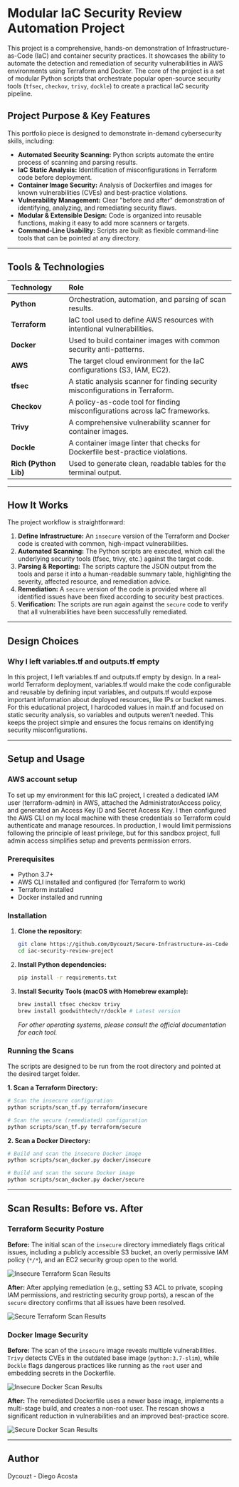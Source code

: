 # Modular IaC Security Review Automation Project

This project is a comprehensive, hands-on demonstration of Infrastructure-as-Code (IaC) and container security practices. It showcases the ability to automate the detection and remediation of security vulnerabilities in AWS environments using Terraform and Docker. The core of the project is a set of modular Python scripts that orchestrate popular open-source security tools (`tfsec`, `checkov`, `trivy`, `dockle`) to create a practical IaC security pipeline.

## Project Purpose & Key Features

This portfolio piece is designed to demonstrate in-demand cybersecurity skills, including:
- **Automated Security Scanning:** Python scripts automate the entire process of scanning and parsing results.
- **IaC Static Analysis:** Identification of misconfigurations in Terraform code before deployment.
- **Container Image Security:** Analysis of Dockerfiles and images for known vulnerabilities (CVEs) and best-practice violations.
- **Vulnerability Management:** Clear "before and after" demonstration of identifying, analyzing, and remediating security flaws.
- **Modular & Extensible Design:** Code is organized into reusable functions, making it easy to add more scanners or targets.
- **Command-Line Usability:** Scripts are built as flexible command-line tools that can be pointed at any directory.

---

## Tools & Technologies

| Technology | Role |
| :--- | :--- |
| **Python** | Orchestration, automation, and parsing of scan results. |
| **Terraform** | IaC tool used to define AWS resources with intentional vulnerabilities. |
| **Docker** | Used to build container images with common security anti-patterns. |
| **AWS** | The target cloud environment for the IaC configurations (S3, IAM, EC2). |
| **tfsec** | A static analysis scanner for finding security misconfigurations in Terraform. |
| **Checkov** | A policy-as-code tool for finding misconfigurations across IaC frameworks. |
| **Trivy** | A comprehensive vulnerability scanner for container images. |
| **Dockle** | A container image linter that checks for Dockerfile best-practice violations. |
| **Rich (Python Lib)** | Used to generate clean, readable tables for the terminal output. |

---

## How It Works

The project workflow is straightforward:
1.  **Define Infrastructure:** An `insecure` version of the Terraform and Docker code is created with common, high-impact vulnerabilities.
2.  **Automated Scanning:** The Python scripts are executed, which call the underlying security tools (tfsec, trivy, etc.) against the target code.
3.  **Parsing & Reporting:** The scripts capture the JSON output from the tools and parse it into a human-readable summary table, highlighting the severity, affected resource, and remediation advice.
4.  **Remediation:** A `secure` version of the code is provided where all identified issues have been fixed according to security best practices.
5.  **Verification:** The scripts are run again against the `secure` code to verify that all vulnerabilities have been successfully remediated.

---

## Design Choices

### Why I left variables.tf and outputs.tf empty
In this project, I left variables.tf and outputs.tf empty by design. In a real-world Terraform deployment, variables.tf would make the code configurable and reusable by defining input variables, and outputs.tf would expose important information about deployed resources, like IPs or bucket names. For this educational project, I hardcoded values in main.tf and focused on static security analysis, so variables and outputs weren’t needed. This keeps the project simple and ensures the focus remains on identifying security misconfigurations.

---

## Setup and Usage

### AWS account setup
To set up my environment for this IaC project, I created a dedicated IAM user (terraform-admin) in AWS, attached the AdministratorAccess policy, and generated an Access Key ID and Secret Access Key. I then configured the AWS CLI on my local machine with these credentials so Terraform could authenticate and manage resources. In production, I would limit permissions following the principle of least privilege, but for this sandbox project, full admin access simplifies setup and prevents permission errors.

### Prerequisites
- Python 3.7+
- AWS CLI installed and configured (for Terraform to work)
- Terraform installed
- Docker installed and running

### Installation
1.  **Clone the repository:**
    ```bash
    git clone https://github.com/Dycouzt/Secure-Infrastructure-as-Code
    cd iac-security-review-project
    ```
2.  **Install Python dependencies:**
    ```bash
    pip install -r requirements.txt
    ```
3.  **Install Security Tools (macOS with Homebrew example):**
    ```bash
    brew install tfsec checkov trivy
    brew install goodwithtech/r/dockle # Latest version
    ```
    *For other operating systems, please consult the official documentation for each tool.*

### Running the Scans
The scripts are designed to be run from the root directory and pointed at the desired target folder.

**1. Scan a Terraform Directory:**
```bash
# Scan the insecure configuration
python scripts/scan_tf.py terraform/insecure

# Scan the secure (remediated) configuration
python scripts/scan_tf.py terraform/secure
```

**2. Scan a Docker Directory:**
```bash
# Build and scan the insecure Docker image
python scripts/scan_docker.py docker/insecure

# Build and scan the secure Docker image
python scripts/scan_docker.py docker/secure
```

---

## Scan Results: Before vs. After

### Terraform Security Posture

**Before:** The initial scan of the `insecure` directory immediately flags critical issues, including a publicly accessible S3 bucket, an overly permissive IAM policy (`*/*`), and an EC2 security group open to the world.

![Insecure Terraform Scan Results](./assets/insecure_tf_scan.png)

**After:** After applying remediation (e.g., setting S3 ACL to private, scoping IAM permissions, and restricting security group ports), a rescan of the `secure` directory confirms that all issues have been resolved.

![Secure Terraform Scan Results](./assets/secure_tf_scan.png)

### Docker Image Security

**Before:** The scan of the `insecure` image reveals multiple vulnerabilities. `Trivy` detects CVEs in the outdated base image (`python:3.7-slim`), while `Dockle` flags dangerous practices like running as the `root` user and embedding secrets in the Dockerfile.

![Insecure Docker Scan Results](./assets/insecure_docker_scan.png)

**After:** The remediated Dockerfile uses a newer base image, implements a multi-stage build, and creates a non-root user. The rescan shows a significant reduction in vulnerabilities and an improved best-practice score.

![Secure Docker Scan Results](./assets/secure_docker_scan.png)

---

## Author

Dycouzt - Diego Acosta